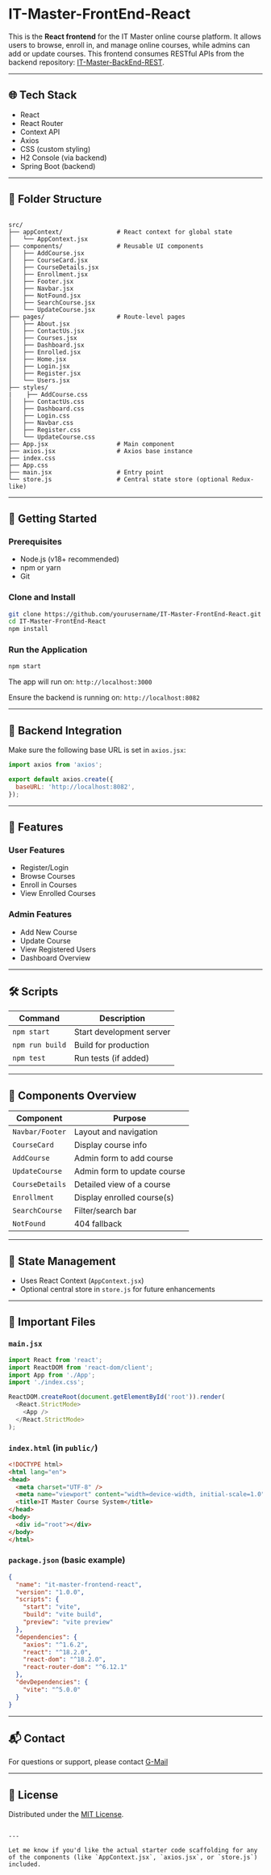 # IT-Master-FrontEnd-React

This is the **React frontend** for the IT Master online course platform. It allows users to browse, enroll in, and manage online courses, while admins can add or update courses. This frontend consumes RESTful APIs from the backend repository: [IT-Master-BackEnd-REST](https://github.com/Yugla-kosamshile/IT-Master-BackEnd-REST).

---

## 🌐 Tech Stack

- React
- React Router
- Context API
- Axios
- CSS (custom styling)
- H2 Console (via backend)
- Spring Boot (backend)

---

## 📁 Folder Structure

```

src/
├── appContext/               # React context for global state
│   └── AppContext.jsx
├── components/               # Reusable UI components
│   ├── AddCourse.jsx
│   ├── CourseCard.jsx
│   ├── CourseDetails.jsx
│   ├── Enrollment.jsx
│   ├── Footer.jsx
│   ├── Navbar.jsx
│   ├── NotFound.jsx
│   ├── SearchCourse.jsx
│   └── UpdateCourse.jsx
├── pages/                    # Route-level pages
│   ├── About.jsx
│   ├── ContactUs.jsx
│   ├── Courses.jsx
│   ├── Dashboard.jsx
│   ├── Enrolled.jsx
│   ├── Home.jsx
│   ├── Login.jsx
│   ├── Register.jsx
│   └── Users.jsx
├── styles/
|    ├── AddCourse.css
│   ├── ContactUs.css
│   ├── Dashboard.css
│   ├── Login.css
│   ├── Navbar.css
│   ├── Register.css
│   └── UpdateCourse.css
├── App.jsx                   # Main component
├── axios.jsx                 # Axios base instance
├── index.css
├── App.css                
├── main.jsx                  # Entry point
└── store.js                  # Central state store (optional Redux-like)

````

---

## 🚀 Getting Started

### Prerequisites

- Node.js (v18+ recommended)
- npm or yarn
- Git

### Clone and Install

```bash
git clone https://github.com/yourusername/IT-Master-FrontEnd-React.git
cd IT-Master-FrontEnd-React
npm install
````

### Run the Application

```bash
npm start
```

The app will run on: `http://localhost:3000`

Ensure the backend is running on: `http://localhost:8082`

---

## 🔗 Backend Integration

Make sure the following base URL is set in `axios.jsx`:

```js
import axios from 'axios';

export default axios.create({
  baseURL: 'http://localhost:8082',
});
```

---

## 🧩 Features

### User Features

* Register/Login
* Browse Courses
* Enroll in Courses
* View Enrolled Courses

### Admin Features

* Add New Course
* Update Course
* View Registered Users
* Dashboard Overview

---

## 🛠️ Scripts

| Command         | Description              |
| --------------- | ------------------------ |
| `npm start`     | Start development server |
| `npm run build` | Build for production     |
| `npm test`      | Run tests (if added)     |

---

## 🧪 Components Overview

| Component       | Purpose                     |
| --------------- | --------------------------- |
| `Navbar/Footer` | Layout and navigation       |
| `CourseCard`    | Display course info         |
| `AddCourse`     | Admin form to add course    |
| `UpdateCourse`  | Admin form to update course |
| `CourseDetails` | Detailed view of a course   |
| `Enrollment`    | Display enrolled course(s)  |
| `SearchCourse`  | Filter/search bar           |
| `NotFound`      | 404 fallback                |

---

## 🧬 State Management

* Uses React Context (`AppContext.jsx`)
* Optional central store in `store.js` for future enhancements

---

## 📄 Important Files

### `main.jsx`

```js
import React from 'react';
import ReactDOM from 'react-dom/client';
import App from './App';
import './index.css';

ReactDOM.createRoot(document.getElementById('root')).render(
  <React.StrictMode>
    <App />
  </React.StrictMode>
);
```

### `index.html` (in `public/`)

```html
<!DOCTYPE html>
<html lang="en">
<head>
  <meta charset="UTF-8" />
  <meta name="viewport" content="width=device-width, initial-scale=1.0" />
  <title>IT Master Course System</title>
</head>
<body>
  <div id="root"></div>
</body>
</html>
```

### `package.json` (basic example)

```json
{
  "name": "it-master-frontend-react",
  "version": "1.0.0",
  "scripts": {
    "start": "vite",
    "build": "vite build",
    "preview": "vite preview"
  },
  "dependencies": {
    "axios": "^1.6.2",
    "react": "^18.2.0",
    "react-dom": "^18.2.0",
    "react-router-dom": "^6.12.1"
  },
  "devDependencies": {
    "vite": "^5.0.0"
  }
}
```

---

## 📬 Contact

For questions or support, please contact [G-Mail](yugalkosamshile2002@gmail.com)

---

## 📜 License

Distributed under the [MIT License](LICENSE).

```

---

Let me know if you'd like the actual starter code scaffolding for any of the components (like `AppContext.jsx`, `axios.jsx`, or `store.js`) included.
```
